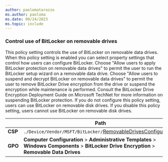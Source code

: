 ```yaml
---
author: paolomatarazzo
ms.author: paoloma
ms.date: 09/24/2023
ms.topic: include
---
```


### Control use of BitLocker on removable drives

This policy setting controls the use of BitLocker on removable data drives. When this policy setting is enabled you can select property settings that control how users can configure BitLocker. Choose "Allow users to apply BitLocker protection on removable data drives" to permit the user to run the BitLocker setup wizard on a removable data drive. Choose "Allow users to suspend and decrypt BitLocker on removable data drives" to permit the user to remove BitLocker Drive encryption from the drive or suspend the encryption while maintenance is performed. Consult the BitLocker Drive Encryption Deployment Guide on Microsoft TechNet for more information on suspending BitLocker protection. If you do not configure this policy setting, users can use BitLocker on removable disk drives. If you disable this policy setting, users cannot use BitLocker on removable disk drives.

|  | Path |
|--|--|
| **CSP** | `./Device/Vendor/MSFT/BitLocker/`[RemovableDrivesConfigureBDE](/windows/client-management/mdm/bitlocker-csp#removabledrivesconfigurebde) |
| **GPO** | **Computer Configuration** > **Administrative Templates** > **Windows Components** > **BitLocker Drive Encryption** > **Removable Data Drives** |
